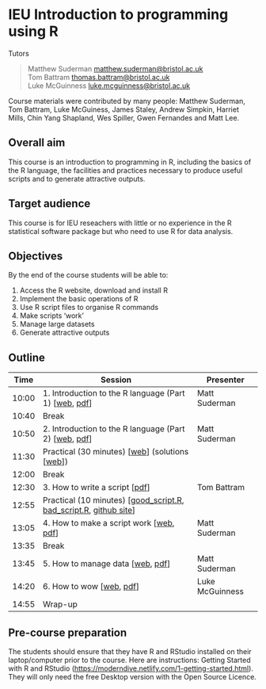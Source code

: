# IEU Introduction to programming using R

Tutors 

> Matthew Suderman matthew.suderman@bristol.ac.uk<br>
> Tom Battram thomas.battram@bristol.ac.uk<br>
> Luke McGuinness luke.mcguinness@bristol.ac.uk

Course materials were contributed by many people:
Matthew Suderman, Tom Battram, Luke McGuiness, James Staley, Andrew Simpkin, Harriet Mills, Chin Yang Shapland, Wes Spiller, Gwen Fernandes and Matt Lee.

## Overall aim

This course is an introduction to programming in R, including the basics of the R language, the facilities and practices necessary to produce useful scripts and to generate attractive outputs.

## Target audience
This course is for IEU reseachers with little or no experience in the R statistical software package but who need to use R for data analysis.

## Objectives
By the end of the course students will be able to:

1.	Access the R website, download and install R
2.	Implement the basic operations of R
3.	Use R script files to organise R commands
4.	Make scripts ‘work’
5.	Manage large datasets
6.	Generate attractive outputs

## Outline

|Time |Session |Presenter|
|-----|--------|-------|
|10:00	|1.	Introduction to the R language (Part 1) [[web](https://perishky.github.io/r/introduction/slides.html), [pdf](introduction/introduction.pdf?raw=1)] |Matt Suderman|
|10:40	|Break	||
|10:50	|2.	Introduction to the R language (Part 2) [[web](https://perishky.github.io/r/introduction/slides.html#111), [pdf](introduction/introduction.pdf?raw=1)] |Matt Suderman|
|11:30	| Practical (30 minutes) [[web](introduction/practical.md)] (solutions [[web](introduction/solutions.md)]) ||	
|12:00	|Break	||
|12:30	|3.	How to write a script [[pdf](how-to-write-a-script/how-to-write-a-script.pdf?raw=1)]    |Tom Battram|
|12:55	| Practical (10 minutes) [[good_script.R](how-to-write-a-script/good_script.R?raw=1), [bad_script.R](how-to-write-a-script/bad_script.R?raw=1), [github site](https://github.com/thomasbattram/how_to_write_a_script)]	   ||
|13:05	|4.	How to make a script work [[web](https://perishky.github.io/r/making-scripts-work/slides.html), [pdf](how-to-make-scripts-work/how-to-make-scripts-work.pdf?raw=1)]	|Matt Suderman|
|13:35	|Break	||
|13:45	|5.	How to manage data [[web](https://perishky.github.io/r/managing-data/slides.html), [pdf](how-to-manage-data/how-to-manage-data.pdf?raw=1)] 	       |Matt Suderman|
|14:20	|6.	How to wow [[web](https://mcguinlu.github.io/slides/intro-to-r-phd/teaching-shiny-slides.html), [pdf](how-to-wow/how-to-wow.pdf?raw=1)] |Luke McGuinness|
|14:55	|Wrap-up	||


## Pre-course preparation 

The students should ensure that they have R and RStudio installed on their laptop/computer prior to the course.  Here are instructions: Getting Started with R and RStudio (https://moderndive.netlify.com/1-getting-started.html).  They will only need the free Desktop version with the Open Source Licence.


